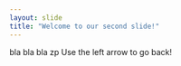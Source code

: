 ```yaml
---
layout: slide
title: "Welcome to our second slide!"
---
```

bla bla bla zp
Use the left arrow to go back!
